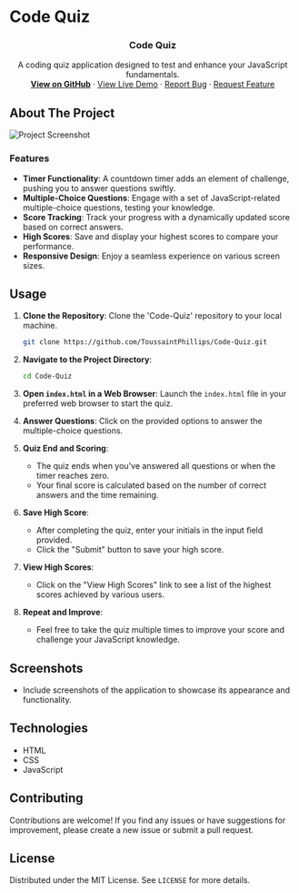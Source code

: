 # Code Quiz 

<h3 align="center">Code Quiz</h3>

<p align="center">
  A coding quiz application designed to test and enhance your JavaScript fundamentals.
  <br />
  <a href="https://github.com/ToussaintPhillips/Code-Quiz"><strong>View on GitHub</strong></a>
  ·
  <a href="https://toussaintphillips.github.io/Code-Quiz/">View Live Demo</a>
  ·
  <a href="https://github.com/ToussaintPhillips/Code-Quiz/issues">Report Bug</a>
  ·
  <a href="https://github.com/ToussaintPhillips/Code-Quiz/issues">Request Feature</a>
</p>

## About The Project

![Project Screenshot](Code-Quiz-Screenshot.png)

### Features

- **Timer Functionality**: A countdown timer adds an element of challenge, pushing you to answer questions swiftly.
- **Multiple-Choice Questions**: Engage with a set of JavaScript-related multiple-choice questions, testing your knowledge.
- **Score Tracking**: Track your progress with a dynamically updated score based on correct answers.
- **High Scores**: Save and display your highest scores to compare your performance.
- **Responsive Design**: Enjoy a seamless experience on various screen sizes.

## Usage

1. **Clone the Repository**: Clone the 'Code-Quiz' repository to your local machine.
    ```bash
    git clone https://github.com/ToussaintPhillips/Code-Quiz.git
    ```

2. **Navigate to the Project Directory**:
    ```bash
    cd Code-Quiz
    ```

3. **Open `index.html` in a Web Browser**: Launch the `index.html` file in your preferred web browser to start the quiz.

4. **Answer Questions**: Click on the provided options to answer the multiple-choice questions.

5. **Quiz End and Scoring**:
   - The quiz ends when you've answered all questions or when the timer reaches zero.
   - Your final score is calculated based on the number of correct answers and the time remaining.

6. **Save High Score**:
   - After completing the quiz, enter your initials in the input field provided.
   - Click the "Submit" button to save your high score.

7. **View High Scores**:
   - Click on the "View High Scores" link to see a list of the highest scores achieved by various users.

8. **Repeat and Improve**:
   - Feel free to take the quiz multiple times to improve your score and challenge your JavaScript knowledge.

## Screenshots

- Include screenshots of the application to showcase its appearance and functionality.

## Technologies

- HTML
- CSS
- JavaScript

## Contributing

Contributions are welcome! If you find any issues or have suggestions for improvement, please create a new issue or submit a pull request.

## License

Distributed under the MIT License. See `LICENSE` for more details.

